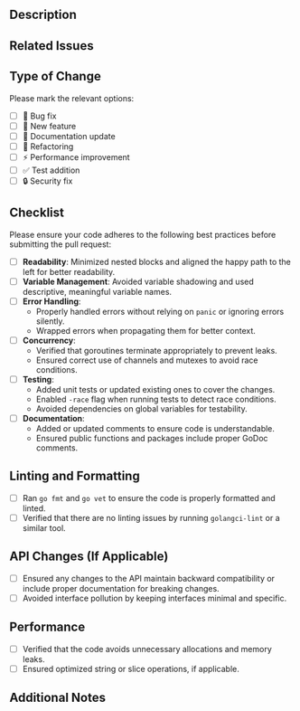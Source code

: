 ## Description
<!-- Provide a brief summary of the changes. Explain the problem you're solving and why the solution works. -->

## Related Issues
<!-- Mention related issues or feature requests, if any. For example, "Closes #123". -->

## Type of Change
Please mark the relevant options:

- [ ] 🐛 Bug fix
- [ ] 🚀 New feature
- [ ] 📝 Documentation update
- [ ] 🔧 Refactoring
- [ ] ⚡️ Performance improvement
- [ ] ✅ Test addition
- [ ] 🔒 Security fix

## Checklist
Please ensure your code adheres to the following best practices before submitting the pull request:
- [ ] **Readability**: Minimized nested blocks and aligned the happy path to the left for better readability.
- [ ] **Variable Management**: Avoided variable shadowing and used descriptive, meaningful variable names.
- [ ] **Error Handling**:
  - Properly handled errors without relying on `panic` or ignoring errors silently.
  - Wrapped errors when propagating them for better context.
- [ ] **Concurrency**:
  - Verified that goroutines terminate appropriately to prevent leaks.
  - Ensured correct use of channels and mutexes to avoid race conditions.
- [ ] **Testing**:
  - Added unit tests or updated existing ones to cover the changes.
  - Enabled `-race` flag when running tests to detect race conditions.
  - Avoided dependencies on global variables for testability.
- [ ] **Documentation**:
  - Added or updated comments to ensure code is understandable.
  - Ensured public functions and packages include proper GoDoc comments.

## Linting and Formatting
- [ ] Ran `go fmt` and `go vet` to ensure the code is properly formatted and linted.
- [ ] Verified that there are no linting issues by running `golangci-lint` or a similar tool.

## API Changes (If Applicable)
- [ ] Ensured any changes to the API maintain backward compatibility or include proper documentation for breaking changes.
- [ ] Avoided interface pollution by keeping interfaces minimal and specific.

## Performance
- [ ] Verified that the code avoids unnecessary allocations and memory leaks.
- [ ] Ensured optimized string or slice operations, if applicable.

## Additional Notes
<!-- Add any additional information or context for the reviewers. -->
